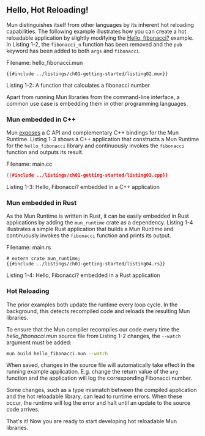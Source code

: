 ## Hello, Hot Reloading!

Mun distinguishes itself from other languages by its inherent hot reloading capabilities. The
following example illustrates how you can create a hot reloadable application by slightly modifying
the [Hello, fibonacci?](ch01-01-hello-fibonacci.md) example. In Listing 1-2, the `fibonacci_n`
function has been removed and the `pub` keyword has been added to both `args` and `fibonacci`.

Filename: hello_fibonacci.mun

<!-- HACK: Add an extension to support hiding of Mun code -->
```mun,ignore 
{{#include ../listings/ch01-getting-started/listing02.mun}}
```

<span class="caption">Listing 1-2: A function that calculates a fibonacci number</span>

Apart from running Mun libraries from the command-line interface, a common use case is
embedding them in other programming languages.

### Mun embedded in C++

Mun [exposes](https://github.com/mun-lang/runtime-ffi) a C API and complementary C++ bindings for
the Mun Runtime. Listing 1-3 shows a C++ application that constructs a Mun Runtime for the
`hello_fibonacci` library and continuously invokes the `fibonacci` function and outputs its result.

Filename: main.cc

```cpp
{{#include ../listings/ch01-getting-started/listing03.cpp}}
```

<span class="caption">Listing 1-3: Hello, Fibonacci? embedded in a C++ application</span>

### Mun embedded in Rust

As the Mun Runtime is written in Rust, it can be easily embedded in Rust applications by adding the
`mun_runtime` crate as a dependency. Listing 1-4 illustrates a simple Rust application that builds
a Mun Runtime and continuously invokes the `fibonacci` function and prints its output.

Filename: main.rs

```rust,no_run,noplaypen
# extern crate mun_runtime;
{{#include ../listings/ch01-getting-started/listing04.rs}}
```

<span class="caption">Listing 1-4: Hello, Fibonacci? embedded in a Rust application</span>

### Hot Reloading

The prior examples both update the runtime every loop cycle. In the background, this detects
recompiled code and reloads the resulting Mun libraries.

To ensure that the Mun compiler recompiles our code every time the *hello_fibonacci.mun* source
file from Listing 1-2 changes, the `--watch` argument must be added:

```bash
mun build hello_fibonacci.mun --watch
```

When saved, changes in the source file will automatically take effect in the running example
application. E.g. change the return value of the `arg` function and the application will log the
corresponding Fibonacci number.

Some changes, such as a type mismatch between the compiled application and the hot reloadable library, can lead to runtime errors. When these occur, the runtime will log the error and halt until an update to the source code arrives.

That's it! Now you are ready to start developing hot reloadable Mun libraries.
